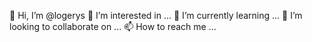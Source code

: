 👋 Hi, I’m @logerys
👀 I’m interested in ...
🌱 I’m currently learning ...
💞️ I’m looking to collaborate on ...
📫 How to reach me ...
